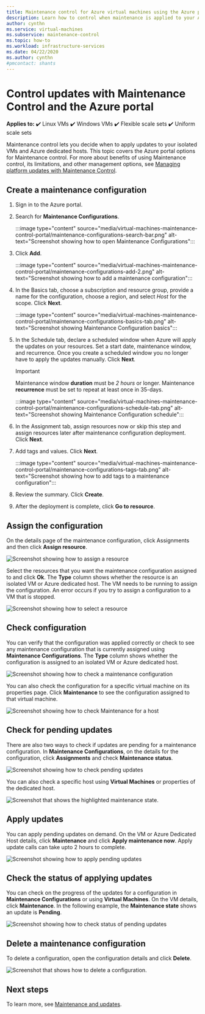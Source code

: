 ```yaml
---
title: Maintenance control for Azure virtual machines using the Azure portal 
description: Learn how to control when maintenance is applied to your Azure VMs using Maintenance control and the Azure portal.
author: cynthn
ms.service: virtual-machines
ms.subservice: maintenance-control
ms.topic: how-to
ms.workload: infrastructure-services
ms.date: 04/22/2020
ms.author: cynthn
#pmcontact: shants
---
```


# Control updates with Maintenance Control and the Azure portal

**Applies to:** :heavy_check_mark: Linux VMs :heavy_check_mark: Windows VMs :heavy_check_mark: Flexible scale sets :heavy_check_mark: Uniform scale sets

Maintenance control lets you decide when to apply updates to your isolated VMs and Azure dedicated hosts. This topic covers the Azure portal options for Maintenance control. For more about benefits of using Maintenance control, its limitations, and other management options, see [Managing platform updates with Maintenance Control](maintenance-control.md).

## Create a maintenance configuration

1. Sign in to the Azure portal.

1. Search for **Maintenance Configurations**.
    
    :::image type="content" source="media/virtual-machines-maintenance-control-portal/maintenance-configurations-search-bar.png" alt-text="Screenshot showing how to open Maintenance Configurations":::

1. Click **Add**.

    :::image type="content" source="media/virtual-machines-maintenance-control-portal/maintenance-configurations-add-2.png" alt-text="Screenshot showing how to add a maintenance configuration":::

1. In the Basics tab, choose a subscription and resource group, provide a name for the configuration, choose a region, and select *Host* for the scope. Click **Next**.
    
    :::image type="content" source="media/virtual-machines-maintenance-control-portal/maintenance-configurations-basics-tab.png" alt-text="Screenshot showing Maintenance Configuration basics":::

1. In the Schedule tab, declare a scheduled window when Azure will apply the updates on your resources. Set a start date, maintenance window, and recurrence. Once you create a scheduled window you no longer have to apply the updates manually. Click **Next**. 

    > [!IMPORTANT]
    > Maintenance window **duration** must be *2 hours* or longer. Maintenance **recurrence** must be set to repeat at least once in 35-days. 

    :::image type="content" source="media/virtual-machines-maintenance-control-portal/maintenance-configurations-schedule-tab.png" alt-text="Screenshot showing Maintenance Configuration schedule":::

1. In the Assignment tab, assign resources now or skip this step and assign resources later after maintenance configuration deployment. Click **Next**.

1. Add tags and values. Click **Next**.
    
    :::image type="content" source="media/virtual-machines-maintenance-control-portal/maintenance-configurations-tags-tab.png" alt-text="Screenshot showing how to add tags to a maintenance configuration":::

1. Review the summary. Click **Create**.

1. After the deployment is complete, click **Go to resource**.


## Assign the configuration

On the details page of the maintenance configuration, click Assignments and then click **Assign resource**. 

![Screenshot showing how to assign a resource](media/virtual-machines-maintenance-control-portal/maintenance-configurations-add-assignment.png)

Select the resources that you want the maintenance configuration assigned to and click **Ok**. The **Type** column shows whether the resource is an isolated VM or Azure dedicated host. The VM needs to be running to assign the configuration. An error occurs if you try to assign a configuration to a VM that is stopped. 

<!---Shantanu to add details about the error case--->

![Screenshot showing how to select a resource](media/virtual-machines-maintenance-control-portal/maintenance-configurations-select-resource.png)

## Check configuration

You can verify that the configuration was applied correctly or check to see any maintenance configuration that is currently assigned using **Maintenance Configurations**. The **Type** column shows whether the configuration is assigned to an isolated VM or Azure dedicated host. 

![Screenshot showing how to check a maintenance configuration](media/virtual-machines-maintenance-control-portal/maintenance-configurations-host-type.png)

You can also check the configuration for a specific virtual machine on its properties page. Click **Maintenance** to see the configuration assigned to that virtual machine.

![Screenshot showing how to check Maintenance for a host](media/virtual-machines-maintenance-control-portal/maintenance-configurations-check-config.png)

## Check for pending updates

There are also two ways to check if updates are pending for a maintenance configuration. In **Maintenance Configurations**, on the details for the configuration, click **Assignments** and check **Maintenance status**.

![Screenshot showing how to check pending updates](media/virtual-machines-maintenance-control-portal/maintenance-configurations-pending.png)

You can also check a specific host using **Virtual Machines** or properties of the dedicated host. 

![Screenshot that shows the highlighted maintenance state.](media/virtual-machines-maintenance-control-portal/maintenance-configurations-pending-vm.png)

## Apply updates

You can apply pending updates on demand. On the VM or Azure Dedicated Host details, click **Maintenance** and click **Apply maintenance now**. Apply update calls can take upto 2 hours to complete.

![Screenshot showing how to apply pending updates](media/virtual-machines-maintenance-control-portal/maintenance-configurations-apply-updates-now.png)

## Check the status of applying updates 

You can check on the progress of the updates for a configuration in **Maintenance Configurations** or using **Virtual Machines**. On the VM details, click **Maintenance**. In the following example, the **Maintenance state** shows an update is **Pending**.

![Screenshot showing how to check status of pending updates](media/virtual-machines-maintenance-control-portal/maintenance-configurations-status.png)

## Delete a maintenance configuration

To delete a configuration, open the configuration details and click **Delete**.

![Screenshot that shows how to delete a configuration.](media/virtual-machines-maintenance-control-portal/maintenance-configurations-delete.png)


## Next steps

To learn more, see [Maintenance and updates](maintenance-and-updates.md).
